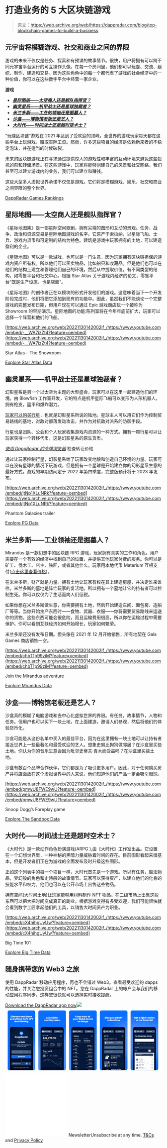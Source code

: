 # 打造业务的 5 大区块链游戏

> 原文：<https://web.archive.org/web/https://dappradar.com/blog/top-blockchain-games-to-build-a-business>

## 元宇宙将模糊游戏、社交和商业之间的界限

游戏的未来不仅仅是任务、探索和有预谋的故事情节。很快，用户将拥有可以跨不同元宇宙平台运行的可互操作头像。在每一个房间里，他们都可以玩耍、交流、组织、制作、建造和交易。因为这些角色中的每一个都代表了游戏的社会经济中的一种价值，你可以在这些数字平台中经营一家企业。

**游戏**

*   ***[星际图册——太空商人还是舰队指挥官？](https://web.archive.org/web/20221130142002/https://dappradar.com/blog/top-blockchain-games-to-build-a-business/#star-atlas)***
*   ***[幽灵星系——机甲战士还是星球独裁者？](https://web.archive.org/web/20221130142002/https://dappradar.com/blog/top-blockchain-games-to-build-a-business/#phantom-galaxies)***
*   ***[米兰多斯——工业的领袖还是掘墓人？](https://web.archive.org/web/20221130142002/https://dappradar.com/blog/top-blockchain-games-to-build-a-business/#mirandus)***
*   ***[沙盒——博物馆老板还是艺人？](https://web.archive.org/web/20221130142002/https://dappradar.com/blog/top-blockchain-games-to-build-a-business/#the-sandbox)***
*   ***[大时代——时间战士还是超时空术士？](https://web.archive.org/web/20221130142002/https://dappradar.com/blog/top-blockchain-games-to-build-a-business/#big-time)***

“玩赚区块链”游戏在 2021 年达到了受欢迎的顶峰。全世界的游戏玩家每天都在这些平台上玩游戏，赚取实际工资。然而，许多这些项目的经济是依赖新来者的不稳定泡沫，并在适当的时候破裂。

未来的区块链游戏正在寻求通过提供惊人的游戏性和丰富的互动环境来避免这些投机的泵和转储场景。在这些游戏中，玩家将能够创建自己的风景和社交网络。我们甚至可以建立游戏内的业务，我们可以建立和赚钱。

这些大型多人虚拟世界承诺不仅仅是游戏。它们将是模糊游戏、娱乐、社交和商业之间界限的整个世界。

[DappRadar Games Rankings](https://web.archive.org/web/20221130142002/https://dappradar.com/rankings/category/games)

## 星际地图——太空商人还是舰队指挥官？

《星际地图集》是一部星际空间歌剧，拥有尖端的图形和互动的景观。任务、战争、政治和资源交易是星际地图游戏的名字。它原产于索拉纳，以星际飞船、士兵、游戏内货币和可定制的结构为特色。建筑是游戏中玩家拥有的土地，可以建造盈利的企业。

《星际地图》可以是一款游戏，也可以是一门生意，因为玩家拥有区块链担保的游戏内资产所有权。所以他们可以买卖物品，比如船只和收藏品。但是他们也可以在他们的结构上建立和管理他们自己的环境，然后从中提取价值。有不同类型的结构，如零售平台和社交中心。根据 Star Atlas 关于游戏内经济的论文，零售平台“既是生产设施，也是店面”。

《星际地图》的创作者正在以模块的形式开发他们的游戏。这意味着当下一个开发阶段完成时，他们将把它添加到现有的功能中。因此，虽然我们不能谈论一个完整游戏的完整发布日期，但用户现在可以通过 Epic 游戏商店玩一个被称为 Showroom 的早期演示。星际地图的功能:陈列室将在今年年底前扩大，玩家可以选择一个阵营和他们的飞船。

[https://web.archive.org/web/20221130142002if_/https://www.youtube.com/embed/-__WA7izZt4?feature=oembed](https://web.archive.org/web/20221130142002if_/https://www.youtube.com/embed/-__WA7izZt4?feature=oembed)

Star Atlas – The Showroom

[Explore Star Atlas Data](https://web.archive.org/web/20221130142002/https://dappradar.com/solana/games/star-atlas)

## 幽灵星系——机甲战士还是星球独裁者？

幻影星系是另一个以太空为主题的大型盛会，玩家可以在这里一起建造他们的环境。由 Blowfish 工作室开发，它的特点是机甲星际飞船可以变形为人形机器人，拥有枪支，盔甲和爆炸潜力。

[玩家可以购买行星](https://web.archive.org/web/20221130142002/https://dappradar.com/blog/5-things-to-know-about-phantom-galaxies-planet-sale)，也就是幻影星系所说的陆地。星球主人可以用它们作为控制贸易路线的基地，对敌对部落发动攻击，并作为对抗敌对派系的防御手段。

行星也是团队、公会和个人玩家收集游戏内资源的一种方式。拥有一颗行星可以让玩家获得一个转移代币，这是幻影星系的原生货币。

[*使用 DappRadar 的令牌浏览器*](https://web.archive.org/web/20221130142002/https://dappradar.com/hub/token/polygon/astrafer?from=0xdfce1e99a31c4597a3f8a8945cbfa9037655e335) 检查转让价格

通过让玩家控制行星，幻影星系给了玩家改变地貌和创造自己环境的力量。玩家可以在没有星球的情况下玩游戏，但是拥有一个星球是开始建立你的幻影星系生意的最好方式。游戏的早期访问定于 2022 年第四季度，完整版预计将于 2023 年发布。

[https://web.archive.org/web/20221130142002if_/https://www.youtube.com/embed/jtNp1XLuNRk?feature=oembed](https://web.archive.org/web/20221130142002if_/https://www.youtube.com/embed/jtNp1XLuNRk?feature=oembed)

Phantom Galaxies trailer

[Explore PG Data](https://web.archive.org/web/20221130142002/https://dappradar.com/polygon/games/phantom-galaxies)

## 米兰多斯——工业领袖还是掘墓人？

Mirandus 是一款幻想中的区块链 RPG 游戏，玩家拥有真实的工作和角色。用户需要在一个有效的经济中找到自己的位置，并提供其他玩家付费的服务。你可以是矿工、伐木工、店主、铁匠，或者其他什么。玩家用本地代币 Materium 互相支付([点击这里查看价格](https://web.archive.org/web/20221130142002/https://dappradar.com/hub/token/eth/MTRM?from=0xcd17fa52528f37facb3028688e62ec82d9417581))。

在米兰多斯，财产就是力量。拥有土地让玩家有权在其上建造房屋，并决定谁来谁往。米兰多斯的墓地是阵亡玩家的复活地。所以拥有一个墓地让它的持有者可以控制生死。你可以仅仅为了生活而向人们征税。

如果你想在米兰多斯做生意，你需要拥有土地，然后开始建造车间、面包房、造船厂等等。当你开始生产东西时——食物、武器、衣服——你将需要贸易路线来运送你的货物。这些东西可能会很危险，而且运输费用很高，所以你在运输过程中需要保护。你可以看到互联经济如何开始增长，玩家如何繁荣。

米兰多斯还没有发布日期。但头像在 2021 年 12 月开始销售，所有地契在 Gala Games 商店销售一空。

[https://web.archive.org/web/20221130142002if_/https://www.youtube.com/embed/chbT1p99ziM?feature=oembed](https://web.archive.org/web/20221130142002if_/https://www.youtube.com/embed/chbT1p99ziM?feature=oembed)

Join the Mirandus adventure

[Explore Mirandus Data](https://web.archive.org/web/20221130142002/https://dappradar.com/ethereum/games/mirandus)

## 沙盒——博物馆老板还是艺人？

沙盒真的模糊了电脑游戏和去中心化虚拟世界的界限。有任务，故事情节，人物和任务。但用户也可以买下一块土地，在上面建造，邀请人们参观，然后将他们的体验货币化。

沙盒可能是从这份名单中买入的最佳平台，因为在这里拥有一块土地可以让持有者接近世界上一些最著名和最受欢迎的艺人。想象史努比狗狗做邻居？在沙盒里买些土地。你认为你的音乐生意会因为毗邻史蒂夫·青木而受益吗？在沙盒里买些土地。

沙盒有数百个品牌合作伙伴，它们都是为了吸引更多用户。因此，对于任何购买房产并将店面放在这个虚拟世界中的人来说，他们知道他们的产品一定会吸引眼球。

[https://web.archive.org/web/20221130142002if_/https://www.youtube.com/embed/pmwU8FWE9wU?feature=oembed](https://web.archive.org/web/20221130142002if_/https://www.youtube.com/embed/pmwU8FWE9wU?feature=oembed)

Snoop Dogg’s Foreplay game

[Explore The Sandbox Data](https://web.archive.org/web/20221130142002/https://dappradar.com/multichain/games/the-sandbox)

## 大时代——时间战士还是超时空术士？

《大时代》是一款动作角色扮演游戏(ARPG ),由《大时代》工作室出品。它设置在一个幻想世界里，一种神秘的黑暗力量威胁着时间的存在。目前图形看起来很基本，但是开发者们正在为游戏的全面发布及时升级这些图形。

正如这个列表中的每一个项目一样，大时代首先是一个游戏。所以有任务，魔法物品，梦幻般的角色和史诗般的故事情节。玩家可以获得资产，以建立他们的化身的技能水平和权力。他们也可以在公开市场上出售这些物品。

拥有空间(大时间土地)让玩家能够用材料制作 NFT 物品。在二级市场上出售这些东西可以把大把时间变成真正的副业。根据游戏变得有多受欢迎，我们可能很快就会看到数字工匠拿起他们的工具，以销售大时间资产为职业。

[https://web.archive.org/web/20221130142002if_/https://www.youtube.com/embed/cX4hihgUyUw?feature=oembed](https://web.archive.org/web/20221130142002if_/https://www.youtube.com/embed/cX4hihgUyUw?feature=oembed)

Big Time 101

[Explore Big Time Data](https://web.archive.org/web/20221130142002/https://dappradar.com/other/games/big-time)

## 随身携带您的 Web3 之旅

使用 DappRadar 移动应用程序，再也不会错过 Web3。查看最受欢迎的 dapps 的性能，并关注您投资组合中的 NFT。您在 DappRadar 上的帐户会与我们的移动应用程序同步，这样您很快就可以选择实时接收提醒。

[Download the DappRadar app now](https://web.archive.org/web/20221130142002/https://dappradar.app.link/blog)[](https://web.archive.org/web/20221130142002/https://play.google.com/store/apps/details?id=com.portfolio.dappradar)[![](img/a3634373d68930c5d4e8a7fce618f91f.png)<picture>![](img/e174dbf0129a11f1dcb4cd9cdb071491.png)</picture>](https://web.archive.org/web/20221130142002/https://play.google.com/store/apps/details?id=com.portfolio.dappradar)![](img/6d5a4a2d609c56e1a5771717e54ba759.png) NewsletterUnsubscribe at any time. [T&Cs](https://web.archive.org/web/20221130142002/https://dappradar.com/terms) and [Privacy Policy](https://web.archive.org/web/20221130142002/https://dappradar.com/privacy-policy)